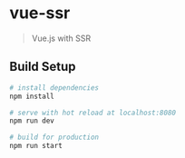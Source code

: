 # vue-ssr

> Vue.js with SSR

## Build Setup

``` bash
# install dependencies
npm install

# serve with hot reload at localhost:8080
npm run dev

# build for production
npm run start
```
